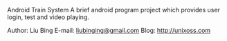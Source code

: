 Android Train System
A brief android program project which provides user login, test and video playing.

Author: Liu Bing
E-mail: liubinging@gmail.com
Blog:   http://unixoss.com
